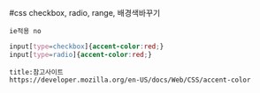 #css
checkbox, radio, range, 배경색바꾸기

````ad-warning
ie적용 no
````

```css
input[type=checkbox]{accent-color:red;}
input[type=radio]{accent-color:red;}

```

```ad-info
title:참고사이트
https://developer.mozilla.org/en-US/docs/Web/CSS/accent-color
```
